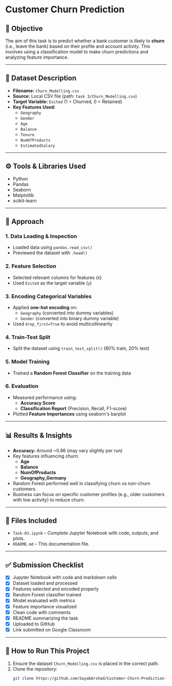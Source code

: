 # Customer Churn Prediction

## 🎯 Objective

The aim of this task is to predict whether a bank customer is likely to **churn** (i.e., leave the bank) based on their profile and account activity. This involves using a classification model to make churn predictions and analyzing feature importance.

---

## 📁 Dataset Description

- **Filename:** `Churn_Modelling.csv`
- **Source:** Local CSV file (path: `task 3/Churn_Modelling.csv`)
- **Target Variable:** `Exited` (1 = Churned, 0 = Retained)
- **Key Features Used:**
  - `Geography`
  - `Gender`
  - `Age`
  - `Balance`
  - `Tenure`
  - `NumOfProducts`
  - `EstimatedSalary`

---

## ⚙️ Tools & Libraries Used

- Python
- Pandas
- Seaborn
- Matplotlib
- scikit-learn

---

## 🧪 Approach

### 1. Data Loading & Inspection
- Loaded data using `pandas.read_csv()`
- Previewed the dataset with `.head()`

### 2. Feature Selection
- Selected relevant columns for features (`X`)
- Used `Exited` as the target variable (`y`)

### 3. Encoding Categorical Variables
- Applied **one-hot encoding** on:
  - `Geography` (converted into dummy variables)
  - `Gender` (converted into binary dummy variable)
- Used `drop_first=True` to avoid multicollinearity

### 4. Train-Test Split
- Split the dataset using `train_test_split()` (80% train, 20% test)

### 5. Model Training
- Trained a **Random Forest Classifier** on the training data

### 6. Evaluation
- Measured performance using:
  - **Accuracy Score**
  - **Classification Report** (Precision, Recall, F1-score)
- Plotted **Feature Importances** using seaborn's barplot

---

## 📊 Results & Insights

- **Accuracy:** Around ~0.86 (may vary slightly per run)
- Key features influencing churn:
  - **Age**
  - **Balance**
  - **NumOfProducts**
  - **Geography_Germany**
- Random Forest performed well in classifying churn vs non-churn customers.
- Business can focus on specific customer profiles (e.g., older customers with low activity) to reduce churn.

---

## 📂 Files Included

- `Task-03.ipynb` – Complete Jupyter Notebook with code, outputs, and plots.
- `README.md` – This documentation file.

---

## ✅ Submission Checklist

- [x] Jupyter Notebook with code and markdown cells
- [x] Dataset loaded and processed
- [x] Features selected and encoded properly
- [x] Random Forest classifier trained
- [x] Model evaluated with metrics
- [x] Feature importance visualized
- [x] Clean code with comments
- [x] README summarizing the task
- [x] Uploaded to GitHub
- [x] Link submitted on Google Classroom

---

## 🚀 How to Run This Project

1. Ensure the dataset `Churn_Modelling.csv` is placed in the correct path.
2. Clone the repository:
   ```bash
   git clone https://github.com/SayabArshad/Customer-Churn-Prediction-Bank-Customers.git
